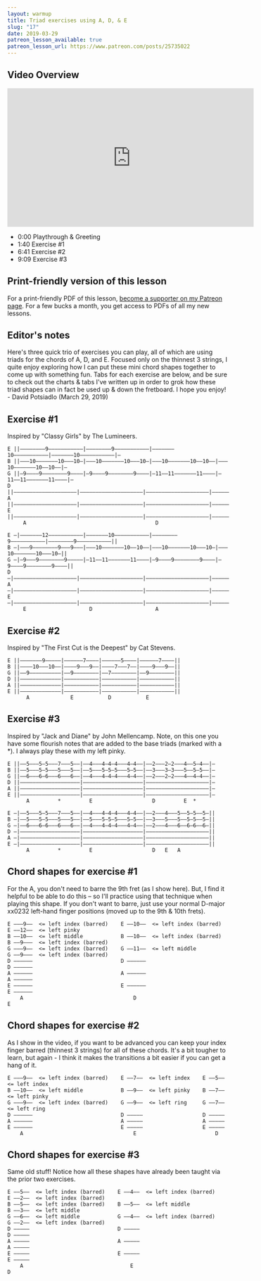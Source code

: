 ```yaml
---
layout: warmup
title: Triad exercises using A, D, & E
slug: "17"
date: 2019-03-29
patreon_lesson_available: true
patreon_lesson_url: https://www.patreon.com/posts/25735022
---
```




## Video Overview

<iframe width="560" height="315" src="https://www.youtube.com/embed/8Nw-Or7MSo8?showinfo=0" frameborder="0" allowfullscreen></iframe>

- 0:00 Playthrough & Greeting
- 1:40 Exercise #1
- 6:41 Exercise #2
- 9:09 Exercise #3

<!-- Coming soon... -->

## Print-friendly version of this lesson

For a print-friendly PDF of this lesson, [become a supporter on my Patreon page](https://www.patreon.com/posts/25735022). For a few bucks a month, you get access to PDFs of all my new lessons.

<!-- Coming later today! Check back soon 👍 -->

## Editor's notes

Here's three quick trio of exercises you can play, all of which are using triads for the chords of A, D, and E. Focused only on the thinnest 3 strings, I quite enjoy exploring how I can put these mini chord shapes together to come up with something fun. Tabs for each exercise are below, and be sure to check out the charts & tabs I've written up in order to grok how these triad shapes can in fact be used up & down the fretboard. I hope you enjoy! - David Potsiadlo (March 29, 2019)

## Exercise #1

Inspired by "Classy Girls" by The Lumineers.

    E ||––––––––9–––––––––––|––––––––9–––––––––––|–––––––10–––––––––––|–––––––10–––––––––––|–
    B ||–––10–––––––10–––10–|–––10–––––––10–––10–|–––10–––––––10––10––|–––10–––––––10––10––|–
    G ||–9––––9––––––––9––––|–9––––9––––––––9––––|–11––11–––––––11––––|–11––11–––––––11––––|–
    D ||––––––––––––––––––––|––––––––––––––––––––|––––––––––––––––––––|––––––––––––––––––––|–
    A ||––––––––––––––––––––|––––––––––––––––––––|––––––––––––––––––––|––––––––––––––––––––|–
    E ||––––––––––––––––––––|––––––––––––––––––––|––––––––––––––––––––|––––––––––––––––––––|–
         A                                         D                      

    E –|–––––––12–––––––––––|–––––––10–––––––––––|––––––––9–––––––––––|––––––––9–––––––––––||
    B –|–––9––––––––9–––9–––|–––10–––––––10––10––|–––10–––––––10–––10–|–––10–––––––10–––10–||
    G –|–9–––9––––––––9–––––|–11––11–––––––11––––|–9––––9––––––––9––––|–9––––9––––––––9––––||
    D –|––––––––––––––––––––|––––––––––––––––––––|––––––––––––––––––––|––––––––––––––––––––||
    A –|––––––––––––––––––––|––––––––––––––––––––|––––––––––––––––––––|––––––––––––––––––––||
    E –|––––––––––––––––––––|––––––––––––––––––––|––––––––––––––––––––|––––––––––––––––––––||
         E                    D                    A

## Exercise #2

Inspired by "The First Cut is the Deepest" by Cat Stevens.

    E ||–––––––9–––––|––––––7––––|––––––5––––|––––––7––––||
    B ||––––10–––10––|––––9–––9––|––––7–––7––|––––9–––9––||
    G ||––9––––––––––|––9––––––––|––7––––––––|––9––––––––||
    D ||–––––––––––––|–––––––––––|–––––––––––|–––––––––––||
    A ||–––––––––––––|–––––––––––|–––––––––––|–––––––––––||
    E ||–––––––––––––|–––––––––––|–––––––––––|–––––––––––||
          A             E           D           E

## Exercise #3

Inspired by "Jack and Diane" by John Mellencamp. Note, on this one you have some flourish notes that are added to the base triads (marked with a \*). I always play these with my left pinky.

    E ||––5–––5–5–––7–––5––|––4–––4–4–4–––4–4––|––2–––2–2–––4––5–4––|–
    B ||––5–––5–5–––5–––5––|––5–––5–5–5–––5–5––|––3–––3–3–––5––5–5––|–
    G ||––6–––6–6–––6–––6––|––4–––4–4–4–––4–4––|––2–––2–2–––4––4–4––|–
    D ||–––––––––––––––––––|–––––––––––––––––––|––––––––––––––––––––|–
    A ||–––––––––––––––––––|–––––––––––––––––––|––––––––––––––––––––|–
    E ||–––––––––––––––––––|–––––––––––––––––––|––––––––––––––––––––|–
          A         *         E                   D         E  *

    E –|––5–––5–5–––7–––5––|––4–––4–4–4–––4–4––|––2–––4–––5––5–5––5–||
    B –|––5–––5–5–––5–––5––|––5–––5–5–5–––5–5––|––3–––5–––5––5–5––5–||
    G –|––6–––6–6–––6–––6––|––4–––4–4–4–––4–4––|––2–––4–––6––6–6––6–||
    D –|–––––––––––––––––––|–––––––––––––––––––|––––––––––––––––––––||
    A –|–––––––––––––––––––|–––––––––––––––––––|––––––––––––––––––––||
    E –|–––––––––––––––––––|–––––––––––––––––––|––––––––––––––––––––||
          A         *         E                   D   E   A

## Chord shapes for exercise #1

For the A, you don't need to barre the 9th fret (as I show here). But, I find it helpful to be able to do this – so I'll practice using that technique when playing this shape. If you don't want to barre, just use your normal D-major xx0232 left-hand finger positions (moved up to the 9th & 10th frets).

    E –––9––  <= left index (barred)    E ––10––  <= left index (barred)    E ––12––  <= left pinky
    B ––10––  <= left middle            B ––10––  <= left index (barred)    B ––9–––  <= left index (barred)
    G –––9––  <= left index (barred)    G ––11––  <= left middle            G ––9–––  <= left index (barred)
    D ––––––                            D ––––––                            D ––––––                        
    A ––––––                            A ––––––                            A ––––––                        
    E ––––––                            E ––––––                            E ––––––                        
        A                                   D                                   E

## Chord shapes for exercise #2

As I show in the video, if you want to be advanced you can keep your index finger barred (thinnest 3 strings) for all of these chords. It's a bit tougher to learn, but again - I think it makes the transitions a bit easier if you can get a hang of it.

    E –––9––  <= left index (barred)    E ––7––  <= left index    E ––5––  <= left index
    B ––10––  <= left middle            B ––9––  <= left pinky    B ––7––  <= left pinky
    G –––9––  <= left index (barred)    G ––9––  <= left ring     G ––7––  <= left ring
    D ––––––                            D –––––                   D –––––                        
    A ––––––                            A –––––                   A –––––                        
    E ––––––                            E –––––                   E –––––                        
        A                                   E                         D

## Chord shapes for exercise #3

Same old stuff! Notice how all these shapes have already been taught via the prior two exercises.

    E ––5––  <= left index (barred)    E ––4––  <= left index (barred)    E ––2––  <= left index (barred)      
    B ––5––  <= left index (barred)    B ––5––  <= left middle            B ––3––  <= left middle            
    G ––6––  <= left middle            G ––4––  <= left index (barred)    G ––2––  <= left index (barred)    
    D –––––                            D –––––                            D –––––                            
    A –––––                            A –––––                            A –––––                            
    E –––––                            E –––––                            E –––––                            
        A                                  E                                  D
